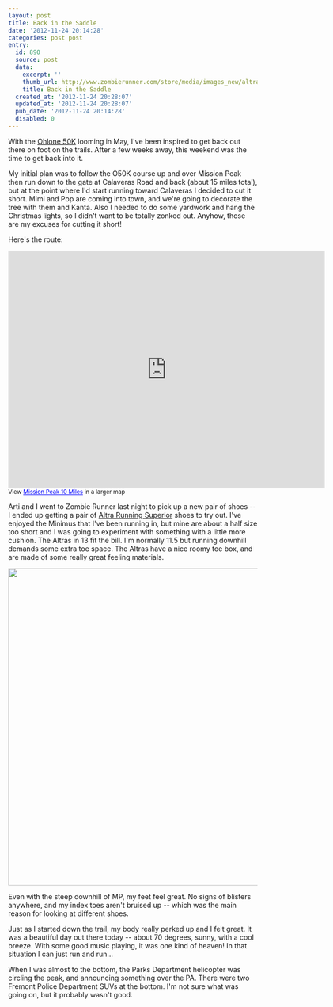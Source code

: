```yaml
---
layout: post
title: Back in the Saddle
date: '2012-11-24 20:14:28'
categories: post post
entry:
  id: 890
  source: post
  data:
    excerpt: ''
    thumb_url: http://www.zombierunner.com/store/media/images_new/altra_running/x75/superior_mens_green_hero.jpg
    title: Back in the Saddle
  created_at: '2012-11-24 20:28:07'
  updated_at: '2012-11-24 20:28:07'
  pub_date: '2012-11-24 20:14:28'
  disabled: 0
---
```

With the <a href="http://ohlone50k.com">Ohlone 50K</a> looming in May, I've been inspired to get back out there on foot on the trails.  After a few weeks away, this weekend was the time to get back into it.  

My initial plan was to follow the O50K course up and over Mission Peak then run down to the gate at Calaveras Road and back (about 15 miles total), but at the point where I'd start running toward Calaveras I decided to cut it short.  Mimi and Pop are coming into town, and we're going to decorate the tree with them and Kanta.  Also I needed to do some yardwork and hang the Christmas lights, so I didn't want to be totally zonked out.  Anyhow, those are my excuses for cutting it short!

Here's the route:
<iframe width="640" height="480" frameborder="0" scrolling="no" marginheight="0" marginwidth="0" src="https://maps.google.com/maps/ms?msa=0&amp;msid=204175310944031498999.0004cf434739fb2405362&amp;ie=UTF8&amp;t=f&amp;ll=37.509045,-121.893654&amp;spn=0.032681,0.054932&amp;z=14&amp;ecpose=37.48237593,-121.89365387,3296.71,0,44.973,0&amp;output=embed"></iframe><br /><small>View <a href="https://maps.google.com/maps/ms?msa=0&amp;msid=204175310944031498999.0004cf434739fb2405362&amp;ie=UTF8&amp;t=f&amp;ll=37.509045,-121.893654&amp;spn=0.032681,0.054932&amp;z=14&amp;ecpose=37.48237593,-121.89365387,3296.71,0,44.973,0&amp;source=embed" style="color:#0000FF;text-align:left">Mission Peak 10 Miles</a> in a larger map</small>

Arti and I went to Zombie Runner last night to pick up a new pair of shoes -- I ended up getting a pair of <a href="http://www.zombierunner.com/store/brands/altra_running/product4349.html">Altra Running Superior</a> shoes to try out.  I've enjoyed the Minimus that I've been running in, but mine are about a half size too short and I was going to experiment with something with a little more cushion.  The Altras in 13 fit the bill.  I'm normally 11.5 but running downhill demands some extra toe space.  The Altras have a nice roomy toe box, and are made of some really great feeling materials.

<img src="http://cdn1.bigcommerce.com/server2500/71da5/products/156/images/1928/superior7__85510.1350419683.1280.1280.jpg" width=640>

Even with the steep downhill of MP, my feet feel great.  No signs of blisters anywhere, and my index toes aren't bruised up -- which was the main reason for looking at different shoes.

Just as I started down the trail, my body really perked up and I felt great.  It was a beautiful day out there today -- about 70 degrees, sunny, with a cool breeze.  With some good music playing, it was one kind of heaven!  In that situation I can just run and run...

When I was almost to the bottom, the Parks Department helicopter was circling the peak, and announcing something over the PA.  There were two Fremont Police Department SUVs at the bottom.  I'm not sure what was going on, but it probably wasn't good.
